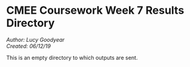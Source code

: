 # CMEE Coursework Week 7 Results Directory

*Author: Lucy Goodyear*  
*Created: 06/12/19*

This is an empty directory to which outputs are sent.
